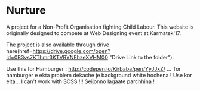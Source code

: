 # Nurture
A project for a Non-Profit Organisation fighting Child Labour. This website is originally designed to compete at Web Designing event at Karmatek'17.

The project is also available through drive here(href=https://drive.google.com/open?id=0B3vs7KThmr3KTVRYNFhzeXVHM00 "Drive Link to the folder").


 Use this for Hamburger : http://codepen.io/Kirbaba/pen/YyJJxZ/ ... Tor hamburger e ekta problem dekache je background white hochena ! Use kor  eita...  I can't work with SCSS !!! Seijonno lagaate parchhina !
